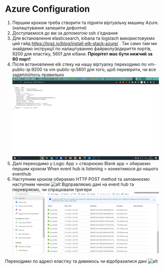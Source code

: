 # Azure Configuration

1. Першим кроком треба створити та підняти віртуальну машину Azure. (налаштування залишити дефолтні)
2. Доступаємося до вм за допомогою ssh з'єднання 
3. Для встановлення elasticsearch, kibana та logstach використовуємо цей гайд 
https://logz.io/blog/install-elk-stack-azure/ . Так само там ми знайдемо інструкції по налаштуванню файрволу(відкриття портів, 9200 для еластіку, 5601 для кібани. **Пріорітет має бути нижчий за 80 порт!**
4. Після встановлення elk стеку на нашу віртуалку переходимо по vm-public-ip:9200 та vm-public-ip:5601 для того, щоб перевірити, чи все задеплоїлось правильно
![alt](../images/lab6_elastic_result.png)
6. Далі переходимо у Logic App > створюємо Blank app > обираємо першим кроком When event hub is listening > конектимося до нашого eventhub
7. Наступним кроком обираємо HTTP POST method та заповнюємо наступним чином 
![alt](https://imgur.com/a/Pl0DJ4m)
Відправляємо дані на event hub та перевіряємо, чи спрацювали тригери
![alt](../images/lab6_logicapp_triggers.png)

Переходимо по адресі еластіку та дивимось чи відобразилися дані
![alt](https://prnt.sc/wly07i)
